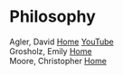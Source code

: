 # Philosophy

Agler, David [Home](http://davidagler.com) [YouTube](https://www.youtube.com/user/davidagler)<br>
Grosholz, Emily [Home](http://emilygrosholz.com)<br>
Moore, Christopher [Home](https://sites.psu.edu/moore/)<br>
